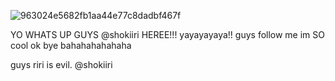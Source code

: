 ![963024e5682fb1aa44e77c8dadbf467f](https://github.com/user-attachments/assets/fe01ff75-d16f-41a2-8907-1ae42ab6df77)






YO WHATS UP GUYS @shokiiri HEREE!!! yayayayaya!! guys follow me im SO cool ok bye bahahahahahaha


guys riri is evil. @shokiiri
